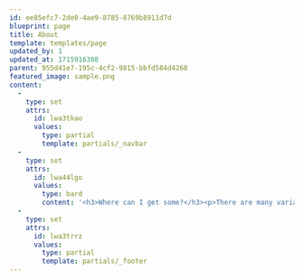 ```yaml
---
id: ee85efc7-2de0-4ae9-8785-8769b8911d7d
blueprint: page
title: About
template: templates/page
updated_by: 1
updated_at: 1715916308
parent: 955d41e7-195c-4cf2-9815-bbfd584d4268
featured_image: sample.png
content:
  -
    type: set
    attrs:
      id: lwa3tkao
      values:
        type: partial
        template: partials/_navbar
  -
    type: set
    attrs:
      id: lwa44lgo
      values:
        type: bard
        content: '<h3>Where can I get some?</h3><p>There are many variations of passages of Lorem Ipsum available, but the majority have suffered alteration in some form, by <strong>injected humour</strong>, or randomised words which don&#039;t look even slightly believable. If you are going to use a passage of Lorem Ipsum, you need to be sure there isn&#039;t anything embarrassing hidden in the middle of text. All the Lorem Ipsum generators on the Internet tend to repeat predefined chunks as necessary, making this the first true generator on the Internet. It uses a dictionary of over 200 Latin words, combined with a handful of model sentence structures, to generate Lorem Ipsum which looks reasonable. The generated Lorem Ipsum is therefore always free from repetition, injected humour, or non-characteristic words etc.</p>'
  -
    type: set
    attrs:
      id: lwa3trrz
      values:
        type: partial
        template: partials/_footer
---
```

